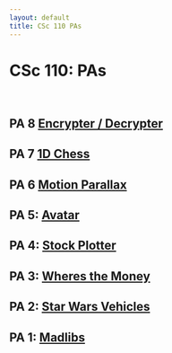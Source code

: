 ```yaml
---
layout: default
title: CSc 110 PAs
---
```


# CSc 110: PAs 

<br/>

## PA 8 [Encrypter / Decrypter](./encrypter_decrypter/index.html)

## PA 7 [1D Chess](./1d_chess/index.html)

## PA 6 [Motion Parallax](./motion_parallax/index.html)

## PA 5: [Avatar](./avatar/index.html)

## PA 4: [Stock Plotter](./stock_plotter/index.html)

## PA 3: [Wheres the Money](./wheres_the_money/index.html)

## PA 2: [Star Wars Vehicles](./starwars/index.html)

## PA 1: [Madlibs](./madlibs/index.html)

<br />


